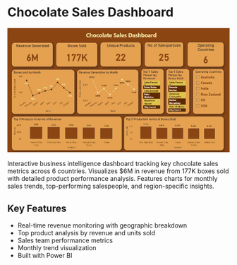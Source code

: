# Chocolate Sales Dashboard

![Chocolate Sales Dashboard](Chocolate_Sales.png)

Interactive business intelligence dashboard tracking key chocolate sales metrics across 6 countries. Visualizes $6M in revenue from 177K boxes sold with detailed product performance analysis. Features charts for monthly sales trends, top-performing salespeople, and region-specific insights.

## Key Features
- Real-time revenue monitoring with geographic breakdown
- Top product analysis by revenue and units sold
- Sales team performance metrics
- Monthly trend visualization
- Built with Power BI
